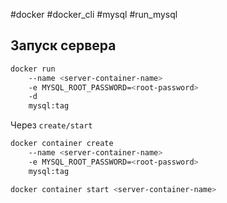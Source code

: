 #docker #docker_cli #mysql #run_mysql
## Запуск сервера
```bash
docker run
    --name <server-container-name>
	-e MYSQL_ROOT_PASSWORD=<root-password>
	-d
	mysql:tag
```

Через `create/start`
```bash
docker container create
    --name <server-container-name>
	-e MYSQL_ROOT_PASSWORD=<root-password>
	mysql:tag

docker container start <server-container-name>
```
